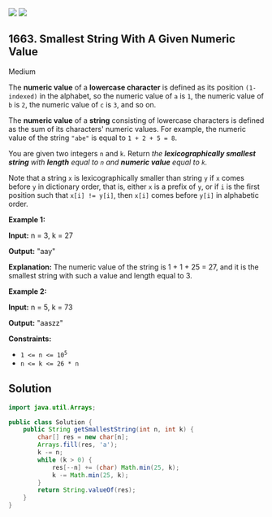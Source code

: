 [![](https://img.shields.io/github/stars/javadev/LeetCode-in-Java?label=Stars&style=flat-square)](https://github.com/javadev/LeetCode-in-Java)
[![](https://img.shields.io/github/forks/javadev/LeetCode-in-Java?label=Fork%20me%20on%20GitHub%20&style=flat-square)](https://github.com/javadev/LeetCode-in-Java/fork)

## 1663\. Smallest String With A Given Numeric Value

Medium

The **numeric value** of a **lowercase character** is defined as its position `(1-indexed)` in the alphabet, so the numeric value of `a` is `1`, the numeric value of `b` is `2`, the numeric value of `c` is `3`, and so on.

The **numeric value** of a **string** consisting of lowercase characters is defined as the sum of its characters' numeric values. For example, the numeric value of the string `"abe"` is equal to `1 + 2 + 5 = 8`.

You are given two integers `n` and `k`. Return _the **lexicographically smallest string** with **length** equal to `n` and **numeric value** equal to `k`._

Note that a string `x` is lexicographically smaller than string `y` if `x` comes before `y` in dictionary order, that is, either `x` is a prefix of `y`, or if `i` is the first position such that `x[i] != y[i]`, then `x[i]` comes before `y[i]` in alphabetic order.

**Example 1:**

**Input:** n = 3, k = 27

**Output:** "aay"

**Explanation:** The numeric value of the string is 1 + 1 + 25 = 27, and it is the smallest string with such a value and length equal to 3.

**Example 2:**

**Input:** n = 5, k = 73

**Output:** "aaszz"

**Constraints:**

*   <code>1 <= n <= 10<sup>5</sup></code>
*   `n <= k <= 26 * n`

## Solution

```java
import java.util.Arrays;

public class Solution {
    public String getSmallestString(int n, int k) {
        char[] res = new char[n];
        Arrays.fill(res, 'a');
        k -= n;
        while (k > 0) {
            res[--n] += (char) Math.min(25, k);
            k -= Math.min(25, k);
        }
        return String.valueOf(res);
    }
}
```